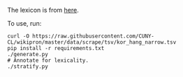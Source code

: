 The lexicon is from [here](https://github.com/CUNY-CL/wikipron/tree/master/data/scrape).

To use, run:

    curl -O https://raw.githubusercontent.com/CUNY-CL/wikipron/master/data/scrape/tsv/kor_hang_narrow.tsv
    pip install -r requirements.txt
    ./generate.py
    # Annotate for lexicality.
    ./stratify.py
